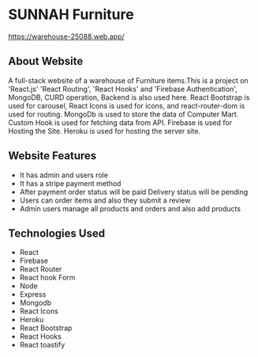 # SUNNAH Furniture

https://warehouse-25088.web.app/



## About Website
  A full-stack website of a warehouse of Furniture items.This is a project on 'React.js' 'React Routing', 'React Hooks' and 'Firebase Authentication', MongoDB, CURD operation, Backend is also used here. React Bootstrap is used for carousel, React Icons is used for icons, and react-router-dom is used for routing. MongoDb is used to store the data of Computer Mart. Custom Hook is used for fetching data from API. Firebase is used for Hosting the Site. Heroku is used for hosting the server site.



## Website Features
  * It has admin and users role
  * It has a stripe payment method
  * After payment order status will be paid Delivery status will be pending
  * Users can order items and also they submit a review
  * Admin users manage all products and orders and also add products
     


## Technologies Used
  * React
  * Firebase
  * React Router
  * React hook Form
  * Node
  * Express
  * Mongodb
  * React Icons
  * Heroku
  * React Bootstrap
  * React Hooks
  * React toastify